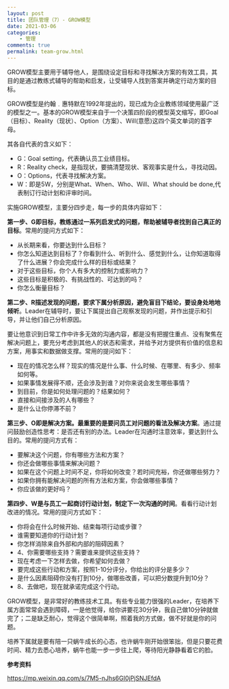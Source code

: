 ```yaml
---
layout: post
title: 团队管理（7）- GROW模型
date: 2021-03-06
categories:
    - 管理
comments: true
permalink: team-grow.html
---
```


GROW模型主要用于辅导他人，是围绕设定目标和寻找解决方案的有效工具，其目的是通过教练式辅导的帮助和启发，让受辅导人找到答案并确定行动方案的目标。

GROW模型是约翰﹒惠特默在1992年提出的，现已成为企业教练领域使用最广泛的模型之一。基本的GROW模型来自于一个决策四阶段的模型英文缩写，即Goal（目标）、Reality（现状）、Option（方案）、Will(意愿)这四个英文单词的首字母。

其各自代表的含义如下：

- G：Goal setting，代表确认员工业绩目标。
- R：Reality check，是指现状，要搞清楚现状、客观事实是什么，寻找动因。
- O：Options，代表寻找解决方案。
- W：即是5W，分别是What、When、Who、Will、What should be done,代表制订行动计划和评审时间。

实施GROW模型，主要分四步走，每一步的具体内容如下：

**第一步、G即目标，教练通过一系列启发式的问题，帮助被辅导者找到自己真正的目标**。常用的提问方式如下：

- 从长期来看，你要达到什么目标？
- 你怎么知道达到目标了？你看到什么、听到什么、感觉到什么，让你知道取得了什么进展？你会完成什么样的目标或结果？
- 对于这些目标，你个人有多大的控制力或影响力？
- 这些目标是积极的、有挑战性的、可达到的吗？
- 你怎么衡量目标？

**第二步、R描述发现的问题，要求下属分析原因，避免盲目下结论，要设身处地地倾听**。Leader在辅导时，要让下属提出自己观察发现的问题，并作出提示和引导，并让他们自己分析原因。

要让他意识到日常工作中许多无效的沟通内容，都是没有把握住重点、没有聚焦在解决问题上，要充分考虑到其他人的状态和需求，并给予对方提供有价值的信息和方案，用事实和数据做支撑。常用的提问如下：

- 现在的情况怎么样？现实的情况是什么事、什么时候、在哪里、有多少、频率如何等。
- 如果事情发展得不顺，还会涉及到谁？对你来说会发生哪些事情？
- 到目前，你是如何处理问题的？结果如何？
- 直接和间接涉及的人有哪些？
- 是什么让你停滞不前？

**第三步、O即是解决方案。最重要的是要问员工对问题的看法及解决方案**。通过提问鼓励创造性思考：是否还有别的办法。Leader在沟通时注意效率，要达到什么目的。常用的提问方式有：

- 要解决这个问题，你有哪些方法和方案？
- 你还会做哪些事情来解决问题？
- 如果在这个问题上时间不足，你将如何改变？若时间充裕，你还做哪些努力？
- 如果你拥有能解决问题的所有方法和方案，你会做哪些事情？
- 你应该做的更好吗？

**第四步、W是与员工一起商讨行动计划，制定下一次沟通的时间**。看看行动计划改进的情况。常用的提问方式如下：

- 你将会在什么时候开始、结束每项行动或步骤？
- 谁需要知道你的行动计划？
- 你怎样消除来自外部和内部的阻碍因素？
- 4、你需要哪些支持？需要谁来提供这些支持？
- 现在考虑一下怎样去做，你希望如何去做？
- 要完成这些行动和方案，按照1-10分评分，你给出的评分是多少？
- 是什么因素阻碍你没有打到10分，做哪些改善，可以把分数提升到10分？
- 8、去做吧，现在就承诺完成这个行动。

GROW模型，是非常好的教练技术工具。有些专业能力很强的Leader，在培养下属方面常常会遇到障碍，一是他觉得，给你讲要花30分钟，我自己做10分钟就做完了；二是缺乏耐心，觉得这个很简单啊，照着我的方式做，做不好就是你的问题。

培养下属就是要有陪一只蜗牛成长的心态，也许蜗牛刚开始很笨拙，但是只要花费时间、精力去悉心培养，蜗牛也能一步一步往上爬，等待阳光静静看着它的脸。

**参考资料**

https://mp.weixin.qq.com/s/7M5-nJhs6GI0jPjSNJEfdA